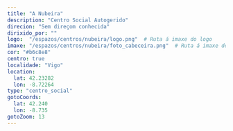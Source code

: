 ```yaml
---
title: "A Nubeira"
description: "Centro Social Autogerido"
direcion: "Sem direçom conhecida"
dirixido_por: ""
logo:  "/espazos/centros/nubeira/logo.png"  # Ruta á imaxe do logo
imaxe: "/espazos/centros/nubeira/foto_cabeceira.png"  # Ruta á imaxe de fondo
cor: "#b6c8e8"
centro: true
localidade: "Vigo"
location:
  lat: 42.23282
  lon: -8.72264
type: "centro_social"
gotoCoords:
  lat: 42.240
  lon: -8.735
gotoZoom: 13
---
```

